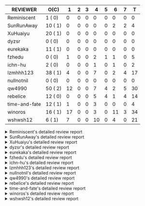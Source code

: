 |   REVIEWER    |  O(C)   | 1  | 2 | 3 | 4  | 5 | 6  | 7 | T  |
|---------------|---------|----|---|---|----|---|----|---|----|
| Reminiscent   |  1 ( 0) |  0 | 0 | 0 |  0 | 0 |  0 | 0 |  0 |
| SunRunAway    | 10 ( 1) |  0 | 0 | 0 |  0 | 0 |  2 | 2 |  4 |
| XuHuaiyu      | 20 ( 1) |  0 | 0 | 0 |  0 | 0 |  0 | 0 |  0 |
| dyzsr         |  0 ( 0) |  0 | 0 | 0 |  0 | 0 |  0 | 0 |  0 |
| eurekaka      | 11 ( 1) |  0 | 0 | 0 |  0 | 0 |  0 | 0 |  0 |
| fzhedu        |  0 ( 0) |  1 | 0 | 0 |  2 | 1 |  1 | 0 |  5 |
| ichn-hu       |  2 ( 0) |  0 | 0 | 0 |  1 | 0 |  1 | 0 |  2 |
| lzmhhh123     | 38 ( 1) |  4 | 0 | 0 |  7 | 0 |  2 | 4 | 17 |
| nullnotnil    |  0 ( 0) |  0 | 0 | 0 |  0 | 0 |  0 | 0 |  0 |
| qw4990        | 50 ( 2) | 12 | 0 | 0 |  7 | 4 |  2 | 5 | 30 |
| rebelice      | 12 ( 0) |  0 | 0 | 0 |  5 | 4 |  1 | 4 | 14 |
| time-and-fate | 12 ( 1) |  1 | 0 | 0 |  3 | 0 |  0 | 0 |  4 |
| winoros       | 16 ( 1) | 17 | 0 | 0 |  3 | 0 | 11 | 3 | 34 |
| wshwsh12      |  6 ( 1) |  7 | 0 | 0 | 10 | 0 |  4 | 0 | 21 |


<details> 
  <summary>Reminiscent's detailed review report</summary> 

## To Be Reviewed

|    REPO    |                                                              PR                                                               | C | LASTED |
|------------|-------------------------------------------------------------------------------------------------------------------------------|---|--------|
| tidb/24016 | [planner: fix index-out-of-range error when checking only_full_group_by (#23844)](https://github.com/pingcap/tidb/pull/24016) |   | 68d18h |


## Reviewed in Last 7 Days

| REPO | PR | C | D | R |
|------|----|---|---|---|


</details> 


<details> 
  <summary>SunRunAway's detailed review report</summary> 

## To Be Reviewed

|    REPO    |                                                                  PR                                                                   | C | LASTED  |
|------------|---------------------------------------------------------------------------------------------------------------------------------------|---|---------|
| tidb/19178 | [executor: Refactor probe channel](https://github.com/pingcap/tidb/pull/19178)                                                        |   | 312d17h |
| tidb/19807 | [executor: parallel evaluation for hash aggregate distinct](https://github.com/pingcap/tidb/pull/19807)                               |   | 290d11h |
| tidb/19900 | [executor: enable inline projection for sort&topN](https://github.com/pingcap/tidb/pull/19900)                                        | Y | 285d18h |
| tidb/20140 | [expressions: Support `bin-to-uuid` and `uuid-to-bin`](https://github.com/pingcap/tidb/pull/20140)                                    |   | 272d22h |
| tidb/21834 | [planner: enhanced index range calculation plan](https://github.com/pingcap/tidb/pull/21834)                                          |   | 187d18h |
| tidb/21878 | [planner: do not push down lock to pointGet/bacthPointGet when selection exists](https://github.com/pingcap/tidb/pull/21878)          |   | 185d18h |
| tidb/21956 | [planner/preprocessor: disallow into-outfile clause in some place](https://github.com/pingcap/tidb/pull/21956)                        |   | 180d23h |
| tidb/22217 | [*: rewrite origin SQL with default DB for SQL bindings (#21275)](https://github.com/pingcap/tidb/pull/22217)                         |   | 166d17h |
| tidb/22379 | [[experiment] executor: allow aggregation to spill disk when running out of memory quota](https://github.com/pingcap/tidb/pull/22379) |   | 159d19h |
| tidb/25385 | [executor: global kill 32bits (local connID part)](https://github.com/pingcap/tidb/pull/25385)                                        |   | 8d10h   |


## Reviewed in Last 7 Days

|      REPO      |                                                 PR                                                 | C | D |   R   |
|----------------|----------------------------------------------------------------------------------------------------|---|---|-------|
| tidb-test/1219 | [empty role as NONE](https://github.com/pingcap/tidb-test/pull/1219)                               |   | 6 | 18h   |
| tidb/25438     | [expression: empty CURRENT_ROLE](https://github.com/pingcap/tidb/pull/25438)                       |   | 6 | 18h   |
| docs-cn/6450   | [update permissions required for BACKUP and RESTORE](https://github.com/pingcap/docs-cn/pull/6450) |   | 7 | 0h    |
| docs/5771      | [update permissions required for BACKUP and RESTORE](https://github.com/pingcap/docs/pull/5771)    |   | 7 | 4d14h |


</details> 


<details> 
  <summary>XuHuaiyu's detailed review report</summary> 

## To Be Reviewed

|     REPO     |                                                               PR                                                                | C | LASTED  |
|--------------|---------------------------------------------------------------------------------------------------------------------------------|---|---------|
| docs-cn/5561 | [Add sql optimization-related docs to toc](https://github.com/pingcap/docs-cn/pull/5561)                                        |   | 119d15h |
| tidb/19957   | [executor: add builtin aggregate function `json_arrayagg`](https://github.com/pingcap/tidb/pull/19957)                          | Y | 283d14h |
| docs-cn/6409 | [Change tidb_memory_usage_alarm_ratio scope to instance ](https://github.com/pingcap/docs-cn/pull/6409)                         |   | 17d16h  |
| tidb/20140   | [expressions: Support `bin-to-uuid` and `uuid-to-bin`](https://github.com/pingcap/tidb/pull/20140)                              |   | 272d22h |
| tidb/21064   | [planner, executor: fix cast not check error](https://github.com/pingcap/tidb/pull/21064)                                       |   | 218d8h  |
| tidb/21401   | [expression: incompatibility with MySQL for ADDTIME()](https://github.com/pingcap/tidb/pull/21401)                              |   | 203d11h |
| tidb/21536   | [executor: add slow-log file meta cache to avoid repeat read file meta information](https://github.com/pingcap/tidb/pull/21536) |   | 196d15h |
| tidb/22374   | [expression: separated arithmeticIntDivideSig](https://github.com/pingcap/tidb/pull/22374)                                      |   | 160d0h  |
| tidb/22541   | [expression: Support builtin function SOUNDEX](https://github.com/pingcap/tidb/pull/22541)                                      |   | 146d9h  |
| tidb/22696   | [expression: enable arithmetic Mod push down](https://github.com/pingcap/tidb/pull/22696)                                       |   | 138d17h |
| tidb/23497   | [expression: Let TiDB use Hyperscan to support multi-pattern-match](https://github.com/pingcap/tidb/pull/23497)                 |   | 89d22h  |
| tidb/23730   | [distsql/*: typo fix for `dispatches`](https://github.com/pingcap/tidb/pull/23730)                                              |   | 82d18h  |
| tidb/25385   | [executor: global kill 32bits (local connID part)](https://github.com/pingcap/tidb/pull/25385)                                  |   | 8d10h   |
| tidb/25476   | [executor: fix character_octet_length from information_schema.columns](https://github.com/pingcap/tidb/pull/25476)              |   | 5d18h   |
| tidb/25504   | [statistics, executor: fix new collation for analyze version 2 (#25311)](https://github.com/pingcap/tidb/pull/25504)            |   | 5d8h    |
| tidb/25515   | [executor: make show create table show index comments](https://github.com/pingcap/tidb/pull/25515)                              |   | 4d19h   |
| tidb/25533   | [planner: select distinct should bypass batchget (#25477)](https://github.com/pingcap/tidb/pull/25533)                          |   | 4d13h   |
| tidb/25553   | [planner: Log warnings when agg function can not be pushdown in explain statement](https://github.com/pingcap/tidb/pull/25553)  |   | 3d21h   |
| tidb/25592   | [*: temporarily skip some unstable test cases](https://github.com/pingcap/tidb/pull/25592)                                      |   | 23h     |
| tidb/25612   | [expression: fix incompatible timestamp conversion between mysql and tidb](https://github.com/pingcap/tidb/pull/25612)          |   | 14h     |


## Reviewed in Last 7 Days

| REPO | PR | C | D | R |
|------|----|---|---|---|


</details> 


<details> 
  <summary>dyzsr's detailed review report</summary> 

## To Be Reviewed

| REPO | PR | C | LASTED |
|------|----|---|--------|


## Reviewed in Last 7 Days

| REPO | PR | C | D | R |
|------|----|---|---|---|


</details> 


<details> 
  <summary>eurekaka's detailed review report</summary> 

## To Be Reviewed

|    REPO    |                                                                               PR                                                                               | C | LASTED |
|------------|----------------------------------------------------------------------------------------------------------------------------------------------------------------|---|--------|
| tidb/23373 | [executor: fix get var expr when session var is hex literal (#23241)](https://github.com/pingcap/tidb/pull/23373)                                              |   | 96d19h |
| tidb/23760 | [collation: fix tidb panic when compare string with collation](https://github.com/pingcap/tidb/pull/23760)                                                     |   | 82d13h |
| tidb/24061 | [statistics: fix some potential panic in statistics (#23988)](https://github.com/pingcap/tidb/pull/24061)                                                      |   | 67d13h |
| tidb/24155 | [planner, executor: fix index merge partial table scan schema (#23936)](https://github.com/pingcap/tidb/pull/24155)                                            |   | 62d20h |
| tidb/24556 | [planner: add MergeAdjacentWindow rule for cascades](https://github.com/pingcap/tidb/pull/24556)                                                               |   | 41d11h |
| tidb/24633 | [planner: fix incorrect TableDual plan built from nulleq (#24596)](https://github.com/pingcap/tidb/pull/24633)                                                 | Y | 39d14h |
| tidb/24649 | [server: close the temporary session in HTTP API to avoid memory leak (#24339)](https://github.com/pingcap/tidb/pull/24649)                                    |   | 39d0h  |
| tidb/24650 | [server: close the temporary session in HTTP API to avoid memory leak (#24339)](https://github.com/pingcap/tidb/pull/24650)                                    |   | 39d0h  |
| tidb/24921 | [planner: update IsCompleteModeAgg and transform function of RuleInjectProjectionBelowAgg to fix distinct agg bug](https://github.com/pingcap/tidb/pull/24921) |   | 25d19h |
| tidb/25062 | [planner: generate correct number of rows when all agg funcs are pruned (#24937)](https://github.com/pingcap/tidb/pull/25062)                                  |   | 19d16h |
| tidb/25501 | [planner,executor: fix 'select ...(join on partition table) for update' panic (#21148)](https://github.com/pingcap/tidb/pull/25501)                            |   | 5d11h  |


## Reviewed in Last 7 Days

| REPO | PR | C | D | R |
|------|----|---|---|---|


</details> 


<details> 
  <summary>fzhedu's detailed review report</summary> 

## To Be Reviewed

| REPO | PR | C | LASTED |
|------|----|---|--------|


## Reviewed in Last 7 Days

|    REPO    |                                                                           PR                                                                            | C | D |   R    |
|------------|---------------------------------------------------------------------------------------------------------------------------------------------------------|---|---|--------|
| tidb/25614 | [planner/core: remove the union branch with dual table. (#25218)](https://github.com/pingcap/tidb/pull/25614)                                           |   | 1 | 0h     |
| tics/2075  | [push down Abs to tiflash (#2043)](https://github.com/pingcap/tics/pull/2075)                                                                           |   | 4 | 14d18h |
| tidb/25142 | [planner: Mpp outer join build side (#25130)](https://github.com/pingcap/tidb/pull/25142)                                                               |   | 4 | 13d20h |
| tidb/25106 | [planner: support push down broadcast cartesian join to TiFlash (#25049)](https://github.com/pingcap/tidb/pull/25106)                                   |   | 5 | 13d20h |
| tidb/23661 | [expression: Maintain separate scalar function pushdown lists for each engine instead of unified. (#23284)](https://github.com/pingcap/tidb/pull/23661) |   | 6 | 77d21h |


</details> 


<details> 
  <summary>ichn-hu's detailed review report</summary> 

## To Be Reviewed

|    REPO    |                                                       PR                                                        | C | LASTED  |
|------------|-----------------------------------------------------------------------------------------------------------------|---|---------|
| tidb/20903 | [planner: fix confused and unnecessary double-projection in plans.](https://github.com/pingcap/tidb/pull/20903) |   | 227d17h |
| tidb/22631 | [executor: refine window processor](https://github.com/pingcap/tidb/pull/22631)                                 |   | 141d23h |


## Reviewed in Last 7 Days

|    REPO    |                                                   PR                                                   | C | D |   R   |
|------------|--------------------------------------------------------------------------------------------------------|---|---|-------|
| tidb/25133 | [expression: push down left/right/abs to tiflash (#25018)](https://github.com/pingcap/tidb/pull/25133) |   | 4 | 14d4h |
| tikv/10370 | [copr: fix wrong function cast double to double](https://github.com/tikv/tikv/pull/10370)              | Y | 6 | 0h    |


</details> 


<details> 
  <summary>lzmhhh123's detailed review report</summary> 

## To Be Reviewed

|    REPO    |                                                                                    PR                                                                                     | C | LASTED  |
|------------|---------------------------------------------------------------------------------------------------------------------------------------------------------------------------|---|---------|
| tidb/20444 | [expression: add json_merge_patch](https://github.com/pingcap/tidb/pull/20444)                                                                                            |   | 250d21h |
| tidb/20642 | [executor: modify admin executors to support partitioned table with global index](https://github.com/pingcap/tidb/pull/20642)                                             |   | 238d15h |
| tidb/21018 | [planner: don't push down null sensitive join conditions (#19620)](https://github.com/pingcap/tidb/pull/21018)                                                            |   | 221d17h |
| tidb/21195 | [brie: integrate lightning to suport IMPORT statement](https://github.com/pingcap/tidb/pull/21195)                                                                        |   | 210d22h |
| tidb/21487 | [*: ensure TABLE statement works](https://github.com/pingcap/tidb/pull/21487)                                                                                             |   | 200d4h  |
| tidb/21651 | [planner: allow filter condition pushing down to IndexScan for prefix index](https://github.com/pingcap/tidb/pull/21651)                                                  |   | 193d13h |
| tidb/22126 | [*: add `sys` schema, `sys.SCHEMA_UNUSED_INDEXES` view and `sys.SCHEMA_INDEX_USAGE` view](https://github.com/pingcap/tidb/pull/22126)                                     |   | 172d20h |
| tidb/22372 | [executor: fix SelectForUpdate in decorrelated subquery under pessimistic mode](https://github.com/pingcap/tidb/pull/22372)                                               |   | 160d9h  |
| tidb/22478 | [planner, executor: fix query partition table with global unique index get wrong result](https://github.com/pingcap/tidb/pull/22478)                                      |   | 151d13h |
| tidb/22631 | [executor: refine window processor](https://github.com/pingcap/tidb/pull/22631)                                                                                           |   | 141d23h |
| tidb/22699 | [brie: add error info column and history backup/restore info in sql](https://github.com/pingcap/tidb/pull/22699)                                                          |   | 138d16h |
| tidb/23149 | [core: support left join and right join for join reorder](https://github.com/pingcap/tidb/pull/23149)                                                                     |   | 107d12h |
| tidb/23373 | [executor: fix get var expr when session var is hex literal (#23241)](https://github.com/pingcap/tidb/pull/23373)                                                         |   | 96d19h  |
| tidb/23703 | [expression: fix approx_percent panic on bit column (#23687)](https://github.com/pingcap/tidb/pull/23703)                                                                 |   | 83d14h  |
| tidb/23987 | [executor: Implements json_arrayagg function](https://github.com/pingcap/tidb/pull/23987)                                                                                 |   | 69d18h  |
| tidb/24016 | [planner: fix index-out-of-range error when checking only_full_group_by (#23844)](https://github.com/pingcap/tidb/pull/24016)                                             |   | 68d18h  |
| tidb/24018 | [ranger: fix the range construction behavior when the column's type is `YEAR` (#23559)](https://github.com/pingcap/tidb/pull/24018)                                       |   | 68d18h  |
| tidb/24155 | [planner, executor: fix index merge partial table scan schema (#23936)](https://github.com/pingcap/tidb/pull/24155)                                                       |   | 62d20h  |
| tidb/24186 | [executor: make column default value being aware of NO_ZERO_IN_DATE (#24174)](https://github.com/pingcap/tidb/pull/24186)                                                 |   | 61d19h  |
| tidb/24211 | [*: support txn retry when auto id meets duplicate entry](https://github.com/pingcap/tidb/pull/24211)                                                                     |   | 60d13h  |
| tidb/24268 | [expression: fix cast real, decimal to time (#24120)](https://github.com/pingcap/tidb/pull/24268)                                                                         |   | 57d17h  |
| tidb/24539 | [statistics: dump FMSketch to KV only for partition table with dynamic prune mode (#24453)](https://github.com/pingcap/tidb/pull/24539)                                   |   | 41d21h  |
| tidb/24633 | [planner: fix incorrect TableDual plan built from nulleq (#24596)](https://github.com/pingcap/tidb/pull/24633)                                                            | Y | 39d14h  |
| tidb/24801 | [expression: support cast real/int as real (#24670)](https://github.com/pingcap/tidb/pull/24801)                                                                          |   | 32d16h  |
| tidb/24806 | [config: ignore tiflash when show config (#24770)](https://github.com/pingcap/tidb/pull/24806)                                                                            |   | 32d11h  |
| tidb/24919 | [store/helper, infoschema: fix the bug that cannot find down-peer (#24881)](https://github.com/pingcap/tidb/pull/24919)                                                   |   | 25d20h  |
| tidb/24938 | [executor: Error message is inconsistent with MySQL when execute insert into operationn](https://github.com/pingcap/tidb/pull/24938)                                      |   | 25d14h  |
| tidb/25116 | [executor: fix ifnull bug when arg is enum/set (#25110)](https://github.com/pingcap/tidb/pull/25116)                                                                      |   | 18d11h  |
| tidb/25139 | [planner: fix a panic caused by sinking a Limit with inlined Proj into IndexLookUp when accessing a partition table (#25063)](https://github.com/pingcap/tidb/pull/25139) |   | 17d20h  |
| tidb/25471 | [planner: fix wrong aggregate pruning for some cases (#25289)](https://github.com/pingcap/tidb/pull/25471)                                                                |   | 5d20h   |
| tidb/25562 | [expression: push down abs() to TiFlash (#24841)](https://github.com/pingcap/tidb/pull/25562)                                                                             |   | 3d18h   |
| tidb/25563 | [expression: push down left/right/char_length (#24840)](https://github.com/pingcap/tidb/pull/25563)                                                                       |   | 3d18h   |
| tidb/25568 | [session: Support getting last query info for test purpose (#21557)](https://github.com/pingcap/tidb/pull/25568)                                                          |   | 3d17h   |
| tidb/25587 | [executor, infoschema: Add cluster_statements_summary_evicted table to TiDB (#25418)](https://github.com/pingcap/tidb/pull/25587)                                         |   | 1d0h    |
| tidb/25596 | [expression: Support mathematical functions pushdown to tiflash](https://github.com/pingcap/tidb/pull/25596)                                                              |   | 22h     |
| tidb/25599 | [planner: fix the risk of integer overflow when locating partitions](https://github.com/pingcap/tidb/pull/25599)                                                          |   | 19h     |
| tidb/25608 | [*: Fixed some linter check errors](https://github.com/pingcap/tidb/pull/25608)                                                                                           |   | 16h     |
| tidb/25614 | [planner/core: remove the union branch with dual table. (#25218)](https://github.com/pingcap/tidb/pull/25614)                                                             |   | 14h     |


## Reviewed in Last 7 Days

|    REPO    |                                                                                               PR                                                                                                | C | D |   R    |
|------------|-------------------------------------------------------------------------------------------------------------------------------------------------------------------------------------------------|---|---|--------|
| tidb/25450 | [planner: enforce projection push down](https://github.com/pingcap/tidb/pull/25450)                                                                                                             |   | 1 | 5d21h  |
| tidb/24778 | [expression: Push down group concat to TiFlash](https://github.com/pingcap/tidb/pull/24778)                                                                                                     |   | 1 | 32d5h  |
| tidb/25141 | [expression: make escape character can be handled in like function](https://github.com/pingcap/tidb/pull/25141)                                                                                 |   | 1 | 17d3h  |
| tidb/25226 | [planner: fix bug when unfolding wildcard in view definiton](https://github.com/pingcap/tidb/pull/25226)                                                                                        |   | 1 | 13d11h |
| tidb/25571 | [executor: forbid stale read table with tiflash (#25561)](https://github.com/pingcap/tidb/pull/25571)                                                                                           |   | 4 | 3h     |
| tidb/25561 | [executor: forbid stale read table with tiflash](https://github.com/pingcap/tidb/pull/25561)                                                                                                    |   | 4 | 0h     |
| tidb/25564 | [expression: [cherry-pick-5.0] support push fucntions down to TiFlash: unix_timestamp,concat,year,day,datediff,datesub,castTimeAsString,concat_ws.](https://github.com/pingcap/tidb/pull/25564) |   | 4 | 0h     |
| tidb/25555 | [telemetry: fix the bug about unnecessary error when run tidb only (#25264)](https://github.com/pingcap/tidb/pull/25555)                                                                        |   | 4 | 1h     |
| tidb/25504 | [statistics, executor: fix new collation for analyze version 2 (#25311)](https://github.com/pingcap/tidb/pull/25504)                                                                            |   | 4 | 1d10h  |
| tikv/10382 | [statitics: send original string value for sampling data (#10336)](https://github.com/tikv/tikv/pull/10382)                                                                                     | Y | 4 | 15h    |
| tikv/10387 | [copr: fix wrong function cast double to double (#10370)](https://github.com/tikv/tikv/pull/10387)                                                                                              | Y | 4 | 0h     |
| tidb/25311 | [statistics, executor: fix new collation for analyze version 2](https://github.com/pingcap/tidb/pull/25311)                                                                                     |   | 6 | 6d20h  |
| tikv/10336 | [statitics: send original string value for sampling data](https://github.com/tikv/tikv/pull/10336)                                                                                              | Y | 6 | 6d16h  |
| tidb/25011 | [executor: make the ParallelApply be safe to be called again after returning empty results (#24935)](https://github.com/pingcap/tidb/pull/25011)                                                |   | 7 | 14d3h  |
| tidb/25051 | [planner/core: support union all for mpp. (#24287)](https://github.com/pingcap/tidb/pull/25051)                                                                                                 |   | 7 | 13d0h  |
| tidb/25345 | [planner: make sure limit outputs no more columns than its child](https://github.com/pingcap/tidb/pull/25345)                                                                                   |   | 7 | 4d18h  |
| tipb/231   | [add issue template(bug-report and development-task)](https://github.com/pingcap/tipb/pull/231)                                                                                                 |   | 7 | 4d20h  |


</details> 


<details> 
  <summary>nullnotnil's detailed review report</summary> 

## To Be Reviewed

| REPO | PR | C | LASTED |
|------|----|---|--------|


## Reviewed in Last 7 Days

| REPO | PR | C | D | R |
|------|----|---|---|---|


</details> 


<details> 
  <summary>qw4990's detailed review report</summary> 

## To Be Reviewed

|     REPO     |                                                                                 PR                                                                                 | C | LASTED  |
|--------------|--------------------------------------------------------------------------------------------------------------------------------------------------------------------|---|---------|
| tidb/21018   | [planner: don't push down null sensitive join conditions (#19620)](https://github.com/pingcap/tidb/pull/21018)                                                     |   | 221d17h |
| docs-cn/5561 | [Add sql optimization-related docs to toc](https://github.com/pingcap/docs-cn/pull/5561)                                                                           |   | 119d15h |
| docs/5498    | [partitioning: Corrected partition management](https://github.com/pingcap/docs/pull/5498)                                                                          |   | 56d19h  |
| tidb/21318   | [planner, expression: use the range of column types to simplify expressions](https://github.com/pingcap/tidb/pull/21318)                                           |   | 207d19h |
| tidb/22146   | [executor: forbid SFU on view](https://github.com/pingcap/tidb/pull/22146)                                                                                         |   | 168d21h |
| tidb/22217   | [*: rewrite origin SQL with default DB for SQL bindings (#21275)](https://github.com/pingcap/tidb/pull/22217)                                                      |   | 166d17h |
| tidb/22234   | [executor, planner: ON DUPLICATE UPDATE can refer to un-project col (#14412)](https://github.com/pingcap/tidb/pull/22234)                                          |   | 166d15h |
| tidb/22261   | [time: fix parse datetime won't truncate the reluctant string (#22232)](https://github.com/pingcap/tidb/pull/22261)                                                |   | 165d19h |
| tidb/22416   | [core: fix subQuery at projection in only_full_group](https://github.com/pingcap/tidb/pull/22416)                                                                  | Y | 156d11h |
| tidb/23295   | [util, types: don't let SPM be affected by charset (#23161)](https://github.com/pingcap/tidb/pull/23295)                                                           |   | 101d11h |
| tidb/23316   | [planner: Fix rebuild range for prepared plan](https://github.com/pingcap/tidb/pull/23316)                                                                         |   | 98d17h  |
| tidb/23373   | [executor: fix get var expr when session var is hex literal (#23241)](https://github.com/pingcap/tidb/pull/23373)                                                  |   | 96d19h  |
| tidb/23398   | [expression: fix refine compare constant (#23339)](https://github.com/pingcap/tidb/pull/23398)                                                                     |   | 95d17h  |
| tidb/23590   | [planner, table: optimize the list partition pruner for range query](https://github.com/pingcap/tidb/pull/23590)                                                   |   | 87d16h  |
| tidb/24018   | [ranger: fix the range construction behavior when the column's type is `YEAR` (#23559)](https://github.com/pingcap/tidb/pull/24018)                                |   | 68d18h  |
| tidb/24241   | [planner/core: remove random test to reduce CI time (#24207)](https://github.com/pingcap/tidb/pull/24241)                                                          |   | 59d15h  |
| tidb/24267   | [expression: fix wrong flen infer for bit constant (#23867)](https://github.com/pingcap/tidb/pull/24267)                                                           |   | 57d18h  |
| tidb/24354   | [expression: fix wrong type infer for agg function when type is null (#24290)](https://github.com/pingcap/tidb/pull/24354)                                         |   | 54d16h  |
| tidb/24374   | [planner: filter conflict read_from_storage hints (#24313)](https://github.com/pingcap/tidb/pull/24374)                                                            |   | 53d19h  |
| tidb/24382   | [statistics: trigger auto-analyze based on histogram row count](https://github.com/pingcap/tidb/pull/24382)                                                        |   | 53d16h  |
| tidb/24575   | [*: introduce snapshot into analyze](https://github.com/pingcap/tidb/pull/24575)                                                                                   |   | 40d18h  |
| tidb/24633   | [planner: fix incorrect TableDual plan built from nulleq (#24596)](https://github.com/pingcap/tidb/pull/24633)                                                     | Y | 39d14h  |
| tidb/24663   | [planner: include schema name when checking duplicate table aliases](https://github.com/pingcap/tidb/pull/24663)                                                   |   | 38d17h  |
| tidb/24772   | [executor: fix wrong enum key in point get (#24618)](https://github.com/pingcap/tidb/pull/24772)                                                                   |   | 33d7h   |
| tidb/24793   | [planner: avoid unnecessary cartesian product for IN expressions on multi-columns](https://github.com/pingcap/tidb/pull/24793)                                     |   | 32d18h  |
| tidb/24802   | [executor: add table name in log (#24666)](https://github.com/pingcap/tidb/pull/24802)                                                                             |   | 32d15h  |
| tidb/24848   | [expression: Support cast decimal as real push down to TiFlash](https://github.com/pingcap/tidb/pull/24848)                                                        |   | 29d11h  |
| tidb/24994   | [planner: don't extract hash keys from index join's OtherConds if inl_merge_join hint exists](https://github.com/pingcap/tidb/pull/24994)                          |   | 21d17h  |
| tidb/25062   | [planner: generate correct number of rows when all agg funcs are pruned (#24937)](https://github.com/pingcap/tidb/pull/25062)                                      |   | 19d16h  |
| tidb/25080   | [*: infoschema compatibility with prepare](https://github.com/pingcap/tidb/pull/25080)                                                                             |   | 18d20h  |
| tidb/25105   | [telemetry: Add SQL statistics bucket into telemetry data](https://github.com/pingcap/tidb/pull/25105)                                                             |   | 18d15h  |
| tidb/25113   | [*: refine some error messages (#24767)](https://github.com/pingcap/tidb/pull/25113)                                                                               |   | 18d13h  |
| tidb/25116   | [executor: fix ifnull bug when arg is enum/set (#25110)](https://github.com/pingcap/tidb/pull/25116)                                                               |   | 18d11h  |
| tidb/25178   | [expression: Support Sqrt, Ceil, Floor and CastIntAsReal push down to TiFlash (#25085)](https://github.com/pingcap/tidb/pull/25178)                                |   | 17d11h  |
| tidb/25226   | [planner: fix bug when unfolding wildcard in view definiton](https://github.com/pingcap/tidb/pull/25226)                                                           |   | 14d11h  |
| tidb/25327   | [metrics: Add err label for TiFlashQueryTotalCounter (#25317)](https://github.com/pingcap/tidb/pull/25327)                                                         |   | 11d19h  |
| tidb/25347   | [executor: Fix losing the auth string on changing SSL/TLS requirements (#25268)](https://github.com/pingcap/tidb/pull/25347)                                       |   | 11d11h  |
| tidb/25348   | [executor: Fix losing the auth string on changing SSL/TLS requirements (#25268)](https://github.com/pingcap/tidb/pull/25348)                                       |   | 11d11h  |
| tidb/25358   | [planner: Revert `tidb_allow_mpp` modification for downgrade compatibility and add warnings for enforce mpp. (#25302)](https://github.com/pingcap/tidb/pull/25358) |   | 10d22h  |
| tidb/25487   | [statistics: fix two unstable tests](https://github.com/pingcap/tidb/pull/25487)                                                                                   |   | 5d16h   |
| tidb/25501   | [planner,executor: fix 'select ...(join on partition table) for update' panic (#21148)](https://github.com/pingcap/tidb/pull/25501)                                |   | 5d11h   |
| tidb/25514   | [planner: fix CTE bug when MergeJoin is used](https://github.com/pingcap/tidb/pull/25514)                                                                          |   | 4d19h   |
| tidb/25532   | [planner: select distinct should bypass batchget (#25477)](https://github.com/pingcap/tidb/pull/25532)                                                             |   | 4d13h   |
| tidb/25533   | [planner: select distinct should bypass batchget (#25477)](https://github.com/pingcap/tidb/pull/25533)                                                             |   | 4d13h   |
| tidb/25563   | [expression: push down left/right/char_length (#24840)](https://github.com/pingcap/tidb/pull/25563)                                                                |   | 3d18h   |
| tidb/25587   | [executor, infoschema: Add cluster_statements_summary_evicted table to TiDB (#25418)](https://github.com/pingcap/tidb/pull/25587)                                  |   | 1d0h    |
| tidb/25588   | [executor, infoschema: Add cluster_statements_summary_evicted table to TiDB (#25418)](https://github.com/pingcap/tidb/pull/25588)                                  |   | 1d0h    |
| tidb/25590   | [executor, infoschema: Add cluster_statements_summary_evicted table to TiDB (#25418)](https://github.com/pingcap/tidb/pull/25590)                                  |   | 1d0h    |
| tidb/25604   | [server: try to make test TestTopSQLAgent stable (#25399)](https://github.com/pingcap/tidb/pull/25604)                                                             |   | 17h     |
| tidb/25611   | [expression:  error information is inconsistent with MySQL about date or time literal](https://github.com/pingcap/tidb/pull/25611)                                 |   | 16h     |


## Reviewed in Last 7 Days

|     REPO     |                                                                        PR                                                                        | C | D |    R    |
|--------------|--------------------------------------------------------------------------------------------------------------------------------------------------|---|---|---------|
| tidb/25614   | [planner/core: remove the union branch with dual table. (#25218)](https://github.com/pingcap/tidb/pull/25614)                                    |   | 1 | 0h      |
| tidb/24539   | [statistics: dump FMSketch to KV only for partition table with dynamic prune mode (#24453)](https://github.com/pingcap/tidb/pull/24539)          |   | 1 | 41d4h   |
| tidb/25162   | [planner/core: push down topn to mpp (#24081)](https://github.com/pingcap/tidb/pull/25162)                                                       |   | 1 | 16d23h  |
| tidb/25159   | [planner/core: support limit push down (#24757)](https://github.com/pingcap/tidb/pull/25159)                                                     |   | 1 | 16d23h  |
| tidb/25051   | [planner/core: support union all for mpp. (#24287)](https://github.com/pingcap/tidb/pull/25051)                                                  |   | 1 | 18d23h  |
| tidb/24691   | [executor: optimize warning information when query table information_schema.cluster_config](https://github.com/pingcap/tidb/pull/24691)          |   | 1 | 34d16h  |
| tidb/24635   | [ranger: fix the case which could have duplicate ranges (#24590)](https://github.com/pingcap/tidb/pull/24635)                                    |   | 1 | 38d15h  |
| tidb/23963   | [executor: checking chunk is full precedes filtering](https://github.com/pingcap/tidb/pull/23963)                                                |   | 1 | 69d18h  |
| tidb/23730   | [distsql/*: typo fix for `dispatches`](https://github.com/pingcap/tidb/pull/23730)                                                               |   | 1 | 81d19h  |
| tidb/21508   | [execution: fix dayofweek('0000-00-00') behavior](https://github.com/pingcap/tidb/pull/21508)                                                    |   | 1 | 198d11h |
| tidb/25593   | [planner: check filter condition in func convertToPartialTableScan (#25294)](https://github.com/pingcap/tidb/pull/25593)                         |   | 1 | 0h      |
| docs/5810    | [update docs related to partition table dynamic mode](https://github.com/pingcap/docs/pull/5810)                                                 |   | 1 | 2d18h   |
| tidb/24432   | [store/copr: invalidate stale regions for Mpp query. (#24410)](https://github.com/pingcap/tidb/pull/24432)                                       |   | 4 | 42d22h  |
| tidb/25544   | [planner: fix getPartitionColumnPos panic (#25524)](https://github.com/pingcap/tidb/pull/25544)                                                  |   | 4 | 2h      |
| tidb/25552   | [planner,executor: fix point get for update read panic on partition table (#25537)](https://github.com/pingcap/tidb/pull/25552)                  |   | 4 | 1h      |
| tidb/25556   | [ddl: fix create partition table error under NO_UNSIGNED_SUBTRACTION (#25435)](https://github.com/pingcap/tidb/pull/25556)                       |   | 4 | 0h      |
| tidb/25534   | [planner: select distinct should bypass batchget (#25477)](https://github.com/pingcap/tidb/pull/25534)                                           |   | 4 | 16h     |
| tidb/25549   | [planner: fix the panic that the index's range length may exceed its original column count (#25267)](https://github.com/pingcap/tidb/pull/25549) |   | 4 | 0h      |
| tidb/25537   | [planner,executor: fix point get for update read panic on partition table](https://github.com/pingcap/tidb/pull/25537)                           |   | 4 | 13h     |
| tidb/25477   | [planner: select distinct should bypass batchget](https://github.com/pingcap/tidb/pull/25477)                                                    |   | 5 | 1d4h    |
| tidb/25524   | [planner: fix getPartitionColumnPos panic](https://github.com/pingcap/tidb/pull/25524)                                                           |   | 5 | 1h      |
| docs-cn/6455 | [Add the draft release notes for v5.1](https://github.com/pingcap/docs-cn/pull/6455)                                                             |   | 5 | 1d8h    |
| tidb/25502   | [planner,executor: fix 'select ...(join on partition table) for update' panic (#21148)](https://github.com/pingcap/tidb/pull/25502)              |   | 5 | 12h     |
| tidb/21148   | [planner,executor: fix 'select ...(join on partition table) for update' panic](https://github.com/pingcap/tidb/pull/21148)                       |   | 6 | 209d2h  |
| tidb/25435   | [ddl: fix create partition table error under NO_UNSIGNED_SUBTRACTION](https://github.com/pingcap/tidb/pull/25435)                                |   | 6 | 18h     |
| tidb/25439   | [executor: check the length of lookUpContent in prunePartitionForInnerExecutor (#25426)](https://github.com/pingcap/tidb/pull/25439)             |   | 7 | 1h      |
| tidb/25426   | [executor: check the length of lookUpContent in prunePartitionForInnerExecutor](https://github.com/pingcap/tidb/pull/25426)                      |   | 7 | 0h      |
| tidb/25420   | [statistics: fix row count when not fully loading ver2 stats (#25388)](https://github.com/pingcap/tidb/pull/25420)                               |   | 7 | 0h      |
| tidb/25294   | [planner: check filter condition in func convertToPartialTableScan](https://github.com/pingcap/tidb/pull/25294)                                  |   | 7 | 6d0h    |
| tidb/25388   | [statistics: fix row count when not fully loading ver2 stats](https://github.com/pingcap/tidb/pull/25388)                                        |   | 7 | 1d12h   |


</details> 


<details> 
  <summary>rebelice's detailed review report</summary> 

## To Be Reviewed

|     REPO     |                                                                                    PR                                                                                     | C | LASTED |
|--------------|---------------------------------------------------------------------------------------------------------------------------------------------------------------------------|---|--------|
| docs/5185    | [sql-statements, information-schema: add `END_TIME` field for table `ANALYZE_STATUS`](https://github.com/pingcap/docs/pull/5185)                                          |   | 81d17h |
| docs-cn/5916 | [sql-statements, information-schema: add `END_TIME` field for table `ANALYZE_STATUS`](https://github.com/pingcap/docs-cn/pull/5916)                                       |   | 81d17h |
| tidb/23836   | [parser, core: Implement force_index hint in parser and TiDB](https://github.com/pingcap/tidb/pull/23836)                                                                 |   | 80d17h |
| tidb/24033   | [statistics: fix some unstable tests in global stats (#23502)](https://github.com/pingcap/tidb/pull/24033)                                                                |   | 68d9h  |
| tidb/24306   | [util/ranger: fix func name typo](https://github.com/pingcap/tidb/pull/24306)                                                                                             |   | 55d22h |
| tidb/24374   | [planner: filter conflict read_from_storage hints (#24313)](https://github.com/pingcap/tidb/pull/24374)                                                                   |   | 53d19h |
| tidb/24649   | [server: close the temporary session in HTTP API to avoid memory leak (#24339)](https://github.com/pingcap/tidb/pull/24649)                                               |   | 39d0h  |
| tidb/24650   | [server: close the temporary session in HTTP API to avoid memory leak (#24339)](https://github.com/pingcap/tidb/pull/24650)                                               |   | 39d0h  |
| tidb/24669   | [planner: fix "order by + num " can use a column not in select fields](https://github.com/pingcap/tidb/pull/24669)                                                        |   | 38d16h |
| tidb/25139   | [planner: fix a panic caused by sinking a Limit with inlined Proj into IndexLookUp when accessing a partition table (#25063)](https://github.com/pingcap/tidb/pull/25139) |   | 17d20h |
| tidb/25214   | [planner: don't push down topn to nil table plan side](https://github.com/pingcap/tidb/pull/25214)                                                                        |   | 14d16h |
| tidb/25471   | [planner: fix wrong aggregate pruning for some cases (#25289)](https://github.com/pingcap/tidb/pull/25471)                                                                |   | 5d20h  |


## Reviewed in Last 7 Days

|     REPO     |                                                                          PR                                                                           | C | D |   R   |
|--------------|-------------------------------------------------------------------------------------------------------------------------------------------------------|---|---|-------|
| tidb/25544   | [planner: fix getPartitionColumnPos panic (#25524)](https://github.com/pingcap/tidb/pull/25544)                                                       |   | 4 | 2h    |
| tidb/25556   | [ddl: fix create partition table error under NO_UNSIGNED_SUBTRACTION (#25435)](https://github.com/pingcap/tidb/pull/25556)                            |   | 4 | 0h    |
| tidb/25499   | [planner: fix wrong aggregate pruning for some cases (#25289)](https://github.com/pingcap/tidb/pull/25499)                                            |   | 4 | 1d14h |
| tidb/25524   | [planner: fix getPartitionColumnPos panic](https://github.com/pingcap/tidb/pull/25524)                                                                |   | 4 | 18h   |
| tidb/25543   | [planner: forbid BatchPointGet on tables partitioned by compound expressions (#25538)](https://github.com/pingcap/tidb/pull/25543)                    |   | 4 | 0h    |
| tidb/25538   | [planner: forbid BatchPointGet on tables partitioned by compound expressions](https://github.com/pingcap/tidb/pull/25538)                             |   | 5 | 10h   |
| docs-cn/6467 | [update docs related to partition table dynamic mode](https://github.com/pingcap/docs-cn/pull/6467)                                                   |   | 5 | 0h    |
| tidb/25502   | [planner,executor: fix 'select ...(join on partition table) for update' panic (#21148)](https://github.com/pingcap/tidb/pull/25502)                   |   | 5 | 14h   |
| tidb/25498   | [executor: check ErrRowDoesNotMatchGivenPartitionSet when inserting rows into a partition table (#25484)](https://github.com/pingcap/tidb/pull/25498) |   | 5 | 13h   |
| tidb/25484   | [executor: check ErrRowDoesNotMatchGivenPartitionSet when inserting rows into a partition table](https://github.com/pingcap/tidb/pull/25484)          |   | 6 | 0h    |
| tidb/25289   | [planner: fix wrong aggregate pruning for some cases](https://github.com/pingcap/tidb/pull/25289)                                                     |   | 7 | 6d2h  |
| tidb/25294   | [planner: check filter condition in func convertToPartialTableScan](https://github.com/pingcap/tidb/pull/25294)                                       |   | 7 | 6d0h  |
| tidb/25403   | [planner: disable partition table dynamic mode by default (#25339)](https://github.com/pingcap/tidb/pull/25403)                                       |   | 7 | 0h    |
| tidb/25339   | [planner: disable partition table dynamic mode by default](https://github.com/pingcap/tidb/pull/25339)                                                |   | 7 | 4d16h |


</details> 


<details> 
  <summary>time-and-fate's detailed review report</summary> 

## To Be Reviewed

|    REPO    |                                                                      PR                                                                       | C | LASTED  |
|------------|-----------------------------------------------------------------------------------------------------------------------------------------------|---|---------|
| tidb/22416 | [core: fix subQuery at projection in only_full_group](https://github.com/pingcap/tidb/pull/22416)                                             | Y | 156d11h |
| tidb/24155 | [planner, executor: fix index merge partial table scan schema (#23936)](https://github.com/pingcap/tidb/pull/24155)                           |   | 62d20h  |
| tidb/24374 | [planner: filter conflict read_from_storage hints (#24313)](https://github.com/pingcap/tidb/pull/24374)                                       |   | 53d19h  |
| tidb/24382 | [statistics: trigger auto-analyze based on histogram row count](https://github.com/pingcap/tidb/pull/24382)                                   |   | 53d16h  |
| tidb/24539 | [statistics: dump FMSketch to KV only for partition table with dynamic prune mode (#24453)](https://github.com/pingcap/tidb/pull/24539)       |   | 41d21h  |
| tidb/24556 | [planner: add MergeAdjacentWindow rule for cascades](https://github.com/pingcap/tidb/pull/24556)                                              |   | 41d11h  |
| tidb/24575 | [*: introduce snapshot into analyze](https://github.com/pingcap/tidb/pull/24575)                                                              |   | 40d18h  |
| tidb/24994 | [planner: don't extract hash keys from index join's OtherConds if inl_merge_join hint exists](https://github.com/pingcap/tidb/pull/24994)     |   | 21d17h  |
| tidb/25062 | [planner: generate correct number of rows when all agg funcs are pruned (#24937)](https://github.com/pingcap/tidb/pull/25062)                 |   | 19d16h  |
| tidb/25094 | [*: resolve select fields properly for coalesced columns of natural join](https://github.com/pingcap/tidb/pull/25094)                         |   | 18d18h  |
| tidb/25390 | [planner/core: fix `isTableAliasDuplicate`, use `schema.name` as key when table has a alias name](https://github.com/pingcap/tidb/pull/25390) |   | 7d19h   |
| tidb/25553 | [planner: Log warnings when agg function can not be pushdown in explain statement](https://github.com/pingcap/tidb/pull/25553)                |   | 3d21h   |


## Reviewed in Last 7 Days

|    REPO    |                                                                        PR                                                                        | C | D |   R   |
|------------|--------------------------------------------------------------------------------------------------------------------------------------------------|---|---|-------|
| tidb/25593 | [planner: check filter condition in func convertToPartialTableScan (#25294)](https://github.com/pingcap/tidb/pull/25593)                         |   | 1 | 0h    |
| tidb/25534 | [planner: select distinct should bypass batchget (#25477)](https://github.com/pingcap/tidb/pull/25534)                                           |   | 4 | 16h   |
| tidb/25549 | [planner: fix the panic that the index's range length may exceed its original column count (#25267)](https://github.com/pingcap/tidb/pull/25549) |   | 4 | 0h    |
| tidb/25267 | [planner: fix the panic that the index's range length may exceed its original column count](https://github.com/pingcap/tidb/pull/25267)          |   | 4 | 9d11h |


</details> 


<details> 
  <summary>winoros's detailed review report</summary> 

## To Be Reviewed

|     REPO     |                                                                               PR                                                                               | C | LASTED  |
|--------------|----------------------------------------------------------------------------------------------------------------------------------------------------------------|---|---------|
| tidb/20903   | [planner: fix confused and unnecessary double-projection in plans.](https://github.com/pingcap/tidb/pull/20903)                                                |   | 227d17h |
| docs-cn/5916 | [sql-statements, information-schema: add `END_TIME` field for table `ANALYZE_STATUS`](https://github.com/pingcap/docs-cn/pull/5916)                            |   | 81d17h  |
| docs/5783    | [migration: Add information about Vitess to TiDB migration](https://github.com/pingcap/docs/pull/5783)                                                         |   | 7d5h    |
| tidb/21018   | [planner: don't push down null sensitive join conditions (#19620)](https://github.com/pingcap/tidb/pull/21018)                                                 |   | 221d17h |
| tidb/22181   | [planner, expression: fix error when using IN combined with subquery (#22080)](https://github.com/pingcap/tidb/pull/22181)                                     |   | 167d17h |
| tidb/22416   | [core: fix subQuery at projection in only_full_group](https://github.com/pingcap/tidb/pull/22416)                                                              | Y | 156d11h |
| tidb/22504   | [*:Fix the fetchHotRegion bug that the count always zero](https://github.com/pingcap/tidb/pull/22504)                                                          |   | 148d19h |
| tidb/23373   | [executor: fix get var expr when session var is hex literal (#23241)](https://github.com/pingcap/tidb/pull/23373)                                              |   | 96d19h  |
| tidb/24138   | [planner: Add Equivalence Rules to Transform BinaryOptSubquery to ExistsSubquery](https://github.com/pingcap/tidb/pull/24138)                                  |   | 63d12h  |
| tidb/24556   | [planner: add MergeAdjacentWindow rule for cascades](https://github.com/pingcap/tidb/pull/24556)                                                               |   | 41d11h  |
| tidb/24663   | [planner: include schema name when checking duplicate table aliases](https://github.com/pingcap/tidb/pull/24663)                                               |   | 38d17h  |
| tidb/24921   | [planner: update IsCompleteModeAgg and transform function of RuleInjectProjectionBelowAgg to fix distinct agg bug](https://github.com/pingcap/tidb/pull/24921) |   | 25d19h  |
| tidb/24994   | [planner: don't extract hash keys from index join's OtherConds if inl_merge_join hint exists](https://github.com/pingcap/tidb/pull/24994)                      |   | 21d17h  |
| tidb/25094   | [*: resolve select fields properly for coalesced columns of natural join](https://github.com/pingcap/tidb/pull/25094)                                          |   | 18d18h  |
| tidb/25141   | [expression: make escape character can be handled in like function](https://github.com/pingcap/tidb/pull/25141)                                                |   | 17d20h  |
| tidb/25639   | [ddl: DROP GLOBAL TEMPORARY TABLE should fail on normal tables](https://github.com/pingcap/tidb/pull/25639)                                                    |   | 0h      |


## Reviewed in Last 7 Days

|    REPO    |                                                                                    PR                                                                                     | C | D |    R    |
|------------|---------------------------------------------------------------------------------------------------------------------------------------------------------------------------|---|---|---------|
| tidb/21487 | [*: ensure TABLE statement works](https://github.com/pingcap/tidb/pull/21487)                                                                                             |   | 1 | 199d12h |
| tidb/25080 | [*: infoschema compatibility with prepare](https://github.com/pingcap/tidb/pull/25080)                                                                                    |   | 1 | 18d4h   |
| tidb/25116 | [executor: fix ifnull bug when arg is enum/set (#25110)](https://github.com/pingcap/tidb/pull/25116)                                                                      |   | 1 | 17d18h  |
| tidb/25139 | [planner: fix a panic caused by sinking a Limit with inlined Proj into IndexLookUp when accessing a partition table (#25063)](https://github.com/pingcap/tidb/pull/25139) |   | 1 | 17d3h   |
| tidb/24382 | [statistics: trigger auto-analyze based on histogram row count](https://github.com/pingcap/tidb/pull/24382)                                                               |   | 1 | 52d22h  |
| tidb/22699 | [brie: add error info column and history backup/restore info in sql](https://github.com/pingcap/tidb/pull/22699)                                                          |   | 1 | 137d23h |
| tidb/22146 | [executor: forbid SFU on view](https://github.com/pingcap/tidb/pull/22146)                                                                                                |   | 1 | 168d4h  |
| tidb/25517 | [planner: make sure limit outputs no more columns than its child (#25345)](https://github.com/pingcap/tidb/pull/25517)                                                    |   | 1 | 4d1h    |
| tidb/24539 | [statistics: dump FMSketch to KV only for partition table with dynamic prune mode (#24453)](https://github.com/pingcap/tidb/pull/24539)                                   |   | 1 | 41d4h   |
| tidb/25599 | [planner: fix the risk of integer overflow when locating partitions](https://github.com/pingcap/tidb/pull/25599)                                                          |   | 1 | 1h      |
| tidb/25583 | [bindinfo: fix SPM doesn't work for CTE](https://github.com/pingcap/tidb/pull/25583)                                                                                      |   | 1 | 22h     |
| tidb/22478 | [planner, executor: fix query partition table with global unique index get wrong result](https://github.com/pingcap/tidb/pull/22478)                                      |   | 1 | 150d18h |
| tidb/25533 | [planner: select distinct should bypass batchget (#25477)](https://github.com/pingcap/tidb/pull/25533)                                                                    |   | 1 | 3d18h   |
| tidb/25532 | [planner: select distinct should bypass batchget (#25477)](https://github.com/pingcap/tidb/pull/25532)                                                                    |   | 1 | 3d18h   |
| tidb/25471 | [planner: fix wrong aggregate pruning for some cases (#25289)](https://github.com/pingcap/tidb/pull/25471)                                                                |   | 1 | 5d0h    |
| tidb/25592 | [*: temporarily skip some unstable test cases](https://github.com/pingcap/tidb/pull/25592)                                                                                |   | 1 | 4h      |
| tidb/25226 | [planner: fix bug when unfolding wildcard in view definiton](https://github.com/pingcap/tidb/pull/25226)                                                                  |   | 1 | 13d15h  |
| docs/5781  | [optimizer: modify docs for analyze behavior](https://github.com/pingcap/docs/pull/5781)                                                                                  |   | 4 | 6d20h   |
| tidb/25504 | [statistics, executor: fix new collation for analyze version 2 (#25311)](https://github.com/pingcap/tidb/pull/25504)                                                      |   | 4 | 1d10h   |
| tidb/25499 | [planner: fix wrong aggregate pruning for some cases (#25289)](https://github.com/pingcap/tidb/pull/25499)                                                                |   | 4 | 1d14h   |
| tidb/24061 | [statistics: fix some potential panic in statistics (#23988)](https://github.com/pingcap/tidb/pull/24061)                                                                 |   | 6 | 61d18h  |
| tidb/24241 | [planner/core: remove random test to reduce CI time (#24207)](https://github.com/pingcap/tidb/pull/24241)                                                                 |   | 6 | 53d21h  |
| tidb/24600 | [store/tikv: change backoff type for missed tiflash peer. (#24577)](https://github.com/pingcap/tidb/pull/24600)                                                           |   | 6 | 34d17h  |
| tidb/24633 | [planner: fix incorrect TableDual plan built from nulleq (#24596)](https://github.com/pingcap/tidb/pull/24633)                                                            | Y | 6 | 33d19h  |
| tidb/24918 | [store/helper, infoschema: fix the bug that cannot find down-peer (#24881)](https://github.com/pingcap/tidb/pull/24918)                                                   |   | 6 | 20d2h   |
| tidb/24919 | [store/helper, infoschema: fix the bug that cannot find down-peer (#24881)](https://github.com/pingcap/tidb/pull/24919)                                                   |   | 6 | 20d2h   |
| tidb/25062 | [planner: generate correct number of rows when all agg funcs are pruned (#24937)](https://github.com/pingcap/tidb/pull/25062)                                             |   | 6 | 13d21h  |
| tidb/25162 | [planner/core: push down topn to mpp (#24081)](https://github.com/pingcap/tidb/pull/25162)                                                                                |   | 6 | 11d22h  |
| tidb/25241 | [planner/core: change agg cost factor (#25210)](https://github.com/pingcap/tidb/pull/25241)                                                                               |   | 6 | 7d23h   |
| tidb/25436 | [planner: fix index join on unmatched collation suffix columns paniced (#24828)](https://github.com/pingcap/tidb/pull/25436)                                              |   | 6 | 22h     |
| tidb/25289 | [planner: fix wrong aggregate pruning for some cases](https://github.com/pingcap/tidb/pull/25289)                                                                         |   | 6 | 7d0h    |
| tidb/25420 | [statistics: fix row count when not fully loading ver2 stats (#25388)](https://github.com/pingcap/tidb/pull/25420)                                                        |   | 7 | 0h      |
| tidb/24828 | [planner: fix index join on unmatched collation suffix columns paniced](https://github.com/pingcap/tidb/pull/24828)                                                       |   | 7 | 24d21h  |
| tidb/25388 | [statistics: fix row count when not fully loading ver2 stats](https://github.com/pingcap/tidb/pull/25388)                                                                 |   | 7 | 1d12h   |


</details> 


<details> 
  <summary>wshwsh12's detailed review report</summary> 

## To Be Reviewed

|    REPO    |                                                   PR                                                   | C | LASTED  |
|------------|--------------------------------------------------------------------------------------------------------|---|---------|
| tidb/19957 | [executor: add builtin aggregate function `json_arrayagg`](https://github.com/pingcap/tidb/pull/19957) | Y | 283d14h |
| tidb/21401 | [expression: incompatibility with MySQL for ADDTIME()](https://github.com/pingcap/tidb/pull/21401)     |   | 203d11h |
| tidb/21887 | [types: support %X %V %W formats for STR_TO_DATE()](https://github.com/pingcap/tidb/pull/21887)        |   | 184d11h |
| tidb/22541 | [expression: Support builtin function SOUNDEX](https://github.com/pingcap/tidb/pull/22541)             |   | 146d9h  |
| tidb/23987 | [executor: Implements json_arrayagg function](https://github.com/pingcap/tidb/pull/23987)              |   | 69d18h  |
| tidb/24711 | [expression: add builtin function ``json_merge_patch``](https://github.com/pingcap/tidb/pull/24711)    |   | 34d19h  |


## Reviewed in Last 7 Days

|      REPO      |                                                                   PR                                                                    | C | D |   R    |
|----------------|-----------------------------------------------------------------------------------------------------------------------------------------|---|---|--------|
| tidb/25617     | [test: make test TestIssue25506 stable](https://github.com/pingcap/tidb/pull/25617)                                                     |   | 1 | 0h     |
| tidb/25386     | [expression: Improve the compatibility of `str_to_date`](https://github.com/pingcap/tidb/pull/25386)                                    |   | 1 | 7d21h  |
| tidb/24691     | [executor: optimize warning information when query table information_schema.cluster_config](https://github.com/pingcap/tidb/pull/24691) |   | 1 | 34d16h |
| tidb/23730     | [distsql/*: typo fix for `dispatches`](https://github.com/pingcap/tidb/pull/23730)                                                      |   | 1 | 81d19h |
| tidb/25575     | [expression: fix BIT type columns are not padded with left zeros](https://github.com/pingcap/tidb/pull/25575)                           |   | 1 | 1d17h  |
| tidb/24504     | [expression: uncomment pushdown for JSONUnquote expression](https://github.com/pingcap/tidb/pull/24504)                                 |   | 1 | 42d16h |
| tidb-test/1221 | [add and change json_unquote cases to enable it push down to TiKV](https://github.com/pingcap/tidb-test/pull/1221)                      |   | 1 | 13h    |
| tidb/24050     | [expression: fix get var panic when types not match](https://github.com/pingcap/tidb/pull/24050)                                        |   | 4 | 64d0h  |
| tidb/25562     | [expression: push down abs() to TiFlash (#24841)](https://github.com/pingcap/tidb/pull/25562)                                           |   | 4 | 1h     |
| tidb/25087     | [table: improve error message for incorrect utf8 value](https://github.com/pingcap/tidb/pull/25087)                                     |   | 4 | 15d1h  |
| tidb/25510     | [types, expression: fix gotime.local problem](https://github.com/pingcap/tidb/pull/25510)                                               |   | 4 | 1d1h   |
| tidb/23760     | [collation: fix tidb panic when compare string with collation](https://github.com/pingcap/tidb/pull/23760)                              |   | 4 | 78d18h |
| tidb/25547     | [executor: make analyze test be stable](https://github.com/pingcap/tidb/pull/25547)                                                     |   | 4 | 2h     |
| tidb/25523     | [expression: support datetime type for user variable](https://github.com/pingcap/tidb/pull/25523)                                       |   | 4 | 18h    |
| tidb/25499     | [planner: fix wrong aggregate pruning for some cases (#25289)](https://github.com/pingcap/tidb/pull/25499)                              |   | 4 | 1d13h  |
| tikv/10388     | [copr: fix wrong function cast double to double (#10370)](https://github.com/tikv/tikv/pull/10388)                                      | Y | 4 | 0h     |
| tikv/10387     | [copr: fix wrong function cast double to double (#10370)](https://github.com/tikv/tikv/pull/10387)                                      | Y | 4 | 0h     |
| tidb-test/1219 | [empty role as NONE](https://github.com/pingcap/tidb-test/pull/1219)                                                                    |   | 6 | 18h    |
| tidb/25438     | [expression: empty CURRENT_ROLE](https://github.com/pingcap/tidb/pull/25438)                                                            |   | 6 | 17h    |
| tidb/25466     | [expression: PlusInt check null iff overflow](https://github.com/pingcap/tidb/pull/25466)                                               |   | 6 | 1h     |
| tikv/10370     | [copr: fix wrong function cast double to double](https://github.com/tikv/tikv/pull/10370)                                               | Y | 6 | 0h     |


</details> 

